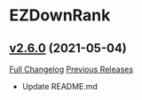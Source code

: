 # EZDownRank

## [v2.6.0](https://github.com/mrbuds/EZDownRank/tree/v2.6.0) (2021-05-04)
[Full Changelog](https://github.com/mrbuds/EZDownRank/commits/v2.6.0) [Previous Releases](https://github.com/mrbuds/EZDownRank/releases)

- Update README.md  